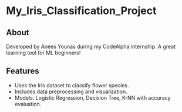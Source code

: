 
# My_Iris_Classification_Project
## About
Developed by Anees Younas during my CodeAlpha internship. A great learning tool for ML beginners!
## Features
- Uses the Iris dataset to classify flower species.
- Includes data preprocessing and visualization.
- Models: Logistic Regression, Decision Tree, K-NN with accuracy evaluation.